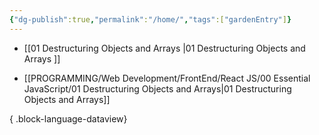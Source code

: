 ```yaml
---
{"dg-publish":true,"permalink":"/home/","tags":["gardenEntry"]}
---
```


- [[01 Destructuring Objects and Arrays \|01 Destructuring Objects and Arrays ]]





- [[PROGRAMMING/Web Development/FrontEnd/React JS/00 Essential JavaScript/01 Destructuring Objects and Arrays\|01 Destructuring Objects and Arrays]]

{ .block-language-dataview}
